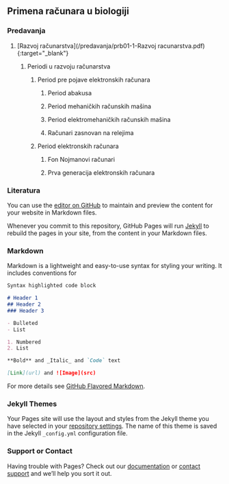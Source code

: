 ## Primena računara u biologiji


### Predavanja


1. [Razvoj računarstva](/predavanja/prb01-1-Razvoj racunarstva.pdf){:target="_blank"}

    1. Periodi u razvoju računarstva

        1. Period pre pojave elektronskih računara

            1. Period abakusa

            1. Period mehaničkih računskih mašina

            1. Period elektromehaničkih računskih mašina

            1. Računari zasnovan na relejima

        1. Period elektronskih računara

            1. Fon Nojmanovi računari

            1. Prva generacija elektronskih računara 


### Literatura

You can use the [editor on GitHub](https://github.com/PmfBlPRB/PRB/edit/master/README.md) to maintain and preview the content for your website in Markdown files.

Whenever you commit to this repository, GitHub Pages will run [Jekyll](https://jekyllrb.com/) to rebuild the pages in your site, from the content in your Markdown files.

### Markdown

Markdown is a lightweight and easy-to-use syntax for styling your writing. It includes conventions for

```markdown
Syntax highlighted code block

# Header 1
## Header 2
### Header 3

- Bulleted
- List

1. Numbered
2. List

**Bold** and _Italic_ and `Code` text

[Link](url) and ![Image](src)
```

For more details see [GitHub Flavored Markdown](https://guides.github.com/features/mastering-markdown/).

### Jekyll Themes

Your Pages site will use the layout and styles from the Jekyll theme you have selected in your [repository settings](https://github.com/PmfBlPRB/PRB/settings). The name of this theme is saved in the Jekyll `_config.yml` configuration file.

### Support or Contact

Having trouble with Pages? Check out our [documentation](https://help.github.com/categories/github-pages-basics/) or [contact support](https://github.com/contact) and we’ll help you sort it out.
